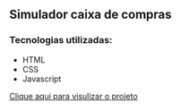 <h2>Simulador caixa de compras</h2>

<h3>Tecnologias utilizadas:</h3>
<ul>
    <li>HTML</li>
    <li>CSS</li>
    <li>Javascript</li>
</ul>

[Clique aqui para visulizar o projeto](https://alanpedrod.github.io/simulador-caixa-de-compras/)